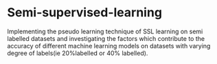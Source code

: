 # Semi-supervised-learning
Implementing the pseudo learning technique of SSL learning on semi labelled datasets and investigating the factors which contribute to the accuracy of different machine learning models on datasets with varying degree of labels(ie 20%labelled or 40% labelled).
